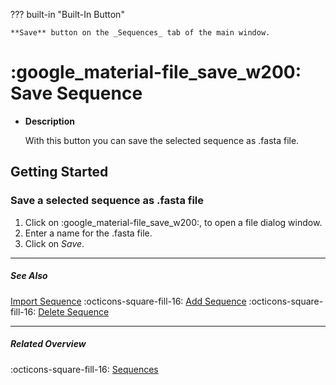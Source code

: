 ??? built-in "Built-In Button"

    **Save** button on the _Sequences_ tab of the main window.

# :google_material-file_save_w200: Save Sequence
<div class="grid cards" markdown>

-   __Description__

     With this button you can save the selected sequence as .fasta file.

</div>

## Getting Started
### Save a selected sequence as .fasta file
1. Click on :google_material-file_save_w200:, to open a file dialog window.
2. Enter a name for the .fasta file.
3. Click on _Save_.

---

##### See Also
[Import Sequence](sequence_import.md) :octicons-square-fill-16: [Add Sequence](sequence_add.md) :octicons-square-fill-16: [Delete Sequence](sequence_delete.md) 

---

##### Related Overview
:octicons-square-fill-16: [Sequences](index.md)